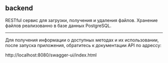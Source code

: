 ## backend

RESTful сервис для загрузки, получения и удаления файлов.
Хранение файлов реализованно в базе данных PostgreSQL.

___

Для получения информации о доступных методах и их использовании,
после запуска приложения, обратитесь к документации API по адрессу:

http://localhost:8080/swagger-ui/index.html